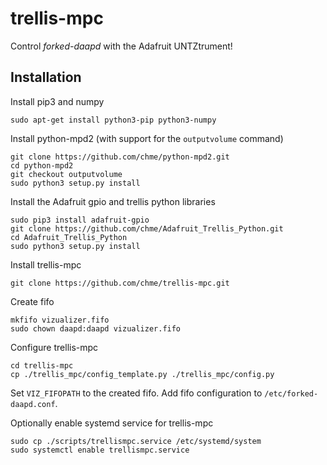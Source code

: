 # trellis-mpc

Control *forked-daapd* with the Adafruit UNTZtrument!

## Installation

Install pip3 and numpy

```
sudo apt-get install python3-pip python3-numpy
```


Install python-mpd2 (with support for the `outputvolume` command)

```
git clone https://github.com/chme/python-mpd2.git
cd python-mpd2
git checkout outputvolume
sudo python3 setup.py install
```

Install the Adafruit gpio and trellis python libraries

```
sudo pip3 install adafruit-gpio
git clone https://github.com/chme/Adafruit_Trellis_Python.git
cd Adafruit_Trellis_Python
sudo python3 setup.py install
```

Install trellis-mpc

```
git clone https://github.com/chme/trellis-mpc.git
```

Create fifo

```
mkfifo vizualizer.fifo
sudo chown daapd:daapd vizualizer.fifo
```

Configure trellis-mpc

```
cd trellis-mpc
cp ./trellis_mpc/config_template.py ./trellis_mpc/config.py
```

Set `VIZ_FIFOPATH` to the created fifo. Add fifo configuration to `/etc/forked-daapd.conf`.

Optionally enable systemd service for trellis-mpc

```
sudo cp ./scripts/trellismpc.service /etc/systemd/system
sudo systemctl enable trellismpc.service
```